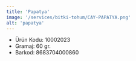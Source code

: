 ```yaml
---
title: 'Papatya'
image: '/services/bitki-tohum/CAY-PAPATYA.png'
alt: 'papatya'
---
```


* Ürün Kodu: 10002023 
* Gramaj: 60 gr. 
* Barkod: 8683704000860